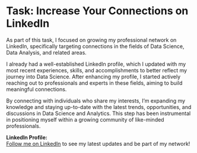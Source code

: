# Task: Increase Your Connections on LinkedIn

As part of this task, I focused on growing my professional network on LinkedIn, specifically targeting connections in the fields of Data Science, Data Analysis, and related areas.

I already had a well-established LinkedIn profile, which I updated with my most recent experiences, skills, and accomplishments to better reflect my journey into Data Science. After enhancing my profile, I started actively reaching out to professionals and experts in these fields, aiming to build meaningful connections.

By connecting with individuals who share my interests, I’m expanding my knowledge and staying up-to-date with the latest trends, opportunities, and discussions in Data Science and Analytics. This step has been instrumental in positioning myself within a growing community of like-minded professionals.

**LinkedIn Profile:**  
[Follow me on LinkedIn](https://www.linkedin.com/in/amiingholami) to see my latest updates and be part of my network!
